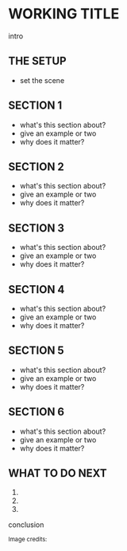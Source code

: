 # WORKING TITLE

intro

## THE SETUP
- set the scene

## SECTION 1
- what's this section about?
- give an example or two
- why does it matter?

## SECTION 2
- what's this section about?
- give an example or two
- why does it matter?

## SECTION 3
- what's this section about?
- give an example or two
- why does it matter?

## SECTION 4
- what's this section about?
- give an example or two
- why does it matter?

## SECTION 5
- what's this section about?
- give an example or two
- why does it matter?

## SECTION 6
- what's this section about?
- give an example or two
- why does it matter?

## WHAT TO DO NEXT

1.

2.

3.

conclusion

<small>Image credits:</small>
